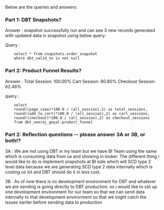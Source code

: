 Below are the queries and answers:


### Part 1: DBT Snapshots?
Answer : snapshot successfully run and can see 3 new records generated with updated data in snapshot using below query:

Query : 

        select * from snapshots.order_snapshot
        where dbt_valid_to is not null


### Part 2: Product Funnel Results?
Answer : Total Session: 100.00%
         Cart Session: 80.80%
         Checkout Session: 62.46%

query : 

        select 
        round((page_view)*100.0 / (all_session),2) as total_sessions,
        round((add_to_cart)*100.0 / (all_session),2) as cart_sessions,
        round((checkout)*100.0 / (all_session),2) as checkout_sessions
        from dbt_neeraj_goyal.product_funnel


### Part 2: Reflection questions -- please answer 3A or 3B, or both!?
3A : We are not using DBT in my team but we have BI Team using the same which is consuming data from us and showing in looker. The different thing i would like to do is implement snapshots at BI side which will SCD type 2 level data because we are generating SCD type 2 data internally which is costing us lot and DBT should do it in less cost.

3B : As of now there is no development environment for DBT and whatever we are sending is going directly to DBT production. so i would like to set up one development environment for our team so that we can send data internally to that development environment so that we might catch the issues earlier before sending data to production